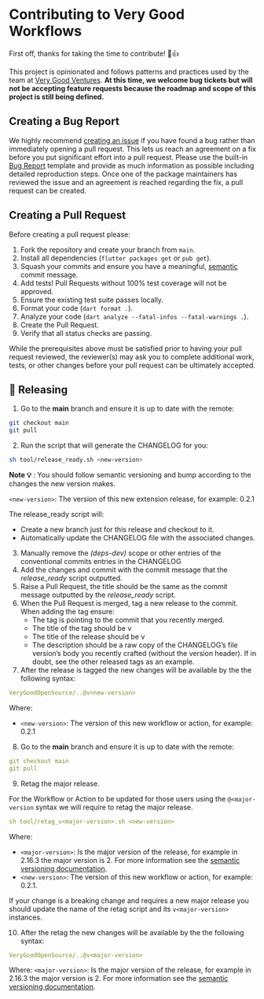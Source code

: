 # Contributing to Very Good Workflows

First off, thanks for taking the time to contribute! 🎉👍

This project is opinionated and follows patterns and practices used by the team at [Very Good Ventures][very_good_ventures_link]. **At this time, we welcome bug tickets but will not be accepting feature requests because the roadmap and scope of this project is still being defined.**

## Creating a Bug Report

We highly recommend [creating an issue][bug_report_link] if you have found a bug rather than immediately opening a pull request. This lets us reach an agreement on a fix before you put significant effort into a pull request. Please use the built-in [Bug Report][bug_report_link] template and provide as much information as possible including detailed reproduction steps. Once one of the package maintainers has reviewed the issue and an agreement is reached regarding the fix, a pull request can be created.

## Creating a Pull Request

Before creating a pull request please:

1. Fork the repository and create your branch from `main`.
1. Install all dependencies (`flutter packages get` or `pub get`).
1. Squash your commits and ensure you have a meaningful, [semantic][conventional_commits_link] commit message.
1. Add tests! Pull Requests without 100% test coverage will not be approved.
1. Ensure the existing test suite passes locally.
1. Format your code (`dart format .`).
1. Analyze your code (`dart analyze --fatal-infos --fatal-warnings .`).
1. Create the Pull Request.
1. Verify that all status checks are passing.

While the prerequisites above must be satisfied prior to having your
pull request reviewed, the reviewer(s) may ask you to complete additional
work, tests, or other changes before your pull request can be ultimately
accepted.

## 🦦 Releasing

1. Go to the **main** branch and ensure it is up to date with the remote:

```bash
git checkout main
git pull
```

2. Run the script that will generate the CHANGELOG for you: 

```bash
sh tool/release_ready.sh <new-version>
```

**Note 💡** : You should follow semantic versioning and bump according to the changes the new version makes.

`<new-version>`: The version of this new extension release, for example: 0.2.1

The release_ready script will:

 - Create a new branch just for this release and checkout to it.
 - Automatically update the CHANGELOG file with the associated changes.

3. Manually remove the *(deps-dev)* scope or other entries of the conventional commits entries in the CHANGELOG
4. Add the changes and commit with the commit message that the *release_ready* script outputted.
5. Raise a Pull Request, the title should be the same as the commit message outputted by the *release_ready* script.
6. When the Pull Request is merged, tag a new release to the commit. When adding the tag ensure:
    - The tag is pointing to the commit that you recently merged.
    - The title of the tag should be v<new-version>
    - The title of the release should be v<new-version>
    - The description should be a raw copy of the CHANGELOG’s file version’s body you recently crafted (without the version header). If in doubt, see the other released tags as an example.
7. After the release is tagged the new changes will be available by the the following syntax:

```yaml
VeryGoodOpenSource/..@v<new-version>
```

Where: 

- `<new-version>`: The version of this new workflow or action, for example: 0.2.1
8. Go to the **main** branch and ensure it is up to date with the remote:

```yaml
git checkout main
git pull
```

9. Retag the major release.

For the Workflow or Action to be updated for those users using the `@<major-version` syntax we will require to retag the major release.

```yaml
sh tool/retag_v<major-version>.sh <new-version>
```

Where: 

- `<major-version>`: Is the major version of the release, for example in 2.16.3 the major version is 2. For more information see the [semantic versioning documentation](https://semver.org/).
- `<new-version>`: The version of this new workflow or action, for example: 0.2.1.


If your change is a breaking change and requires a new major release you should update the name of the retag script and its `v<major-version>` instances.

10. After the retag the new changes will be available by the the following syntax:

```yaml
VeryGoodOpenSource/..@v<major-version>
```

Where: `<major-version>`: Is the major version of the release, for example in 2.16.3 the major version is 2. For more information see the [semantic versioning documentation](https://semver.org/).

[conventional_commits_link]: https://www.conventionalcommits.org/en/v1.0.0
[bug_report_link]: https://github.com/VeryGoodOpenSource/very_good_workflows/issues/new?assignees=&labels=bug&template=bug_report.md&title=fix%3A+
[very_good_ventures_link]: https://verygood.ventures

